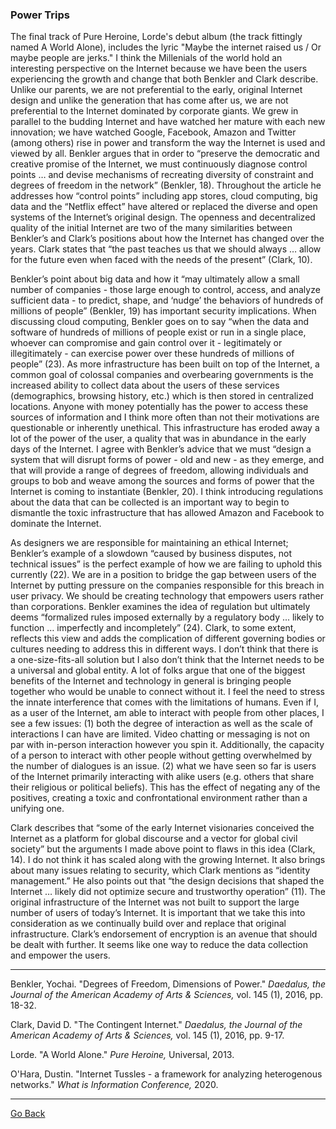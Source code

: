 ### Power Trips 

The final track of Pure Heroine, Lorde's debut album (the track fittingly named
A World Alone), includes the lyric "Maybe the internet raised us / Or maybe
people are jerks." I think the Millenials of the world hold an interesting
perspective on the Internet because we have been the users experiencing the
growth and change that both Benkler and Clark describe. Unlike our parents, we
are not preferential to the early, original Internet design and unlike the
generation that has come after us, we are not preferential to the Internet
dominated by corporate giants.  We grew in parallel to the budding Internet and
have watched her mature with each new innovation; we have watched Google,
Facebook, Amazon and Twitter (among others) rise in power and transform the way
the Internet is used and viewed by all. Benkler argues that in order to
“preserve the democratic and creative promise of the Internet, we must
continuously diagnose control points … and devise mechanisms of recreating
diversity of constraint and degrees of freedom in the network” (Benkler, 18).
Throughout the article he addresses how “control points” including app stores,
cloud computing, big data and the “Netflix effect” have altered or replaced the
diverse and open systems of the Internet’s original design. The openness and
decentralized quality of the initial Internet are two of the many similarities
between Benkler’s and Clark’s positions about how the Internet has changed over
the years. Clark states that “the past teaches us that we should always … allow
for the future even when faced with the needs of the present” (Clark, 10). 

Benkler’s point about big data and how it “may ultimately allow a small number
of companies - those large enough to control, access, and analyze sufficient
data - to predict, shape, and ‘nudge’ the behaviors of hundreds of millions of
people” (Benkler, 19) has important security implications. When discussing cloud
computing, Benkler goes on to say “when the data and software of hundreds of
millions of people exist or run in a single place, whoever can compromise and
gain control over it - legitimately or illegitimately - can exercise power over
these hundreds of millions of people” (23). As more infrastructure has been
built on top of the Internet, a common goal of colossal companies and
overbearing governments is the increased ability to collect data about the users
of these services (demographics, browsing history, etc.) which is then stored in
centralized locations. Anyone with money potentially has the power to access
these sources of information and I think more often than not their motivations
are questionable or inherently unethical. This infrastructure has eroded away a
lot of the power of the user, a quality that was in abundance in the early days
of the Internet. I agree with Benkler’s advice that we must “design a system
that will disrupt forms of power - old and new - as they emerge, and that will
provide a range of degrees of freedom, allowing individuals and groups to bob
and weave among the sources and forms of power that the Internet is coming to
instantiate (Benkler, 20). I think introducing regulations about the data that
can be collected is an important way to begin to dismantle the toxic
infrastructure that has allowed Amazon and Facebook to dominate the Internet. 

As designers we are responsible for maintaining an ethical Internet; Benkler’s
example of a slowdown “caused by business disputes, not technical issues” is the
perfect example of how we are failing to uphold this currently (22). We are in a
position to bridge the gap between users of the Internet by putting pressure on
the companies responsible for this breach in user privacy. We should be creating
technology that empowers users rather than corporations. Benkler examines the
idea of regulation but ultimately deems “formalized rules imposed externally by
a regulatory body ... likely to function … imperfectly and incompletely” (24).
Clark, to some extent, reflects this view and adds the complication of different
governing bodies or cultures needing to address this in different ways. I don’t
think that there is a one-size-fits-all solution but I also don’t think that the
Internet needs to be a universal and global entity. A lot of folks argue that
one of the biggest benefits of the Internet and technology in general is
bringing people together who would be unable to connect without it. I feel the
need to stress the innate interference that comes with the limitations of
humans. Even if I, as a user of the Internet, am able to interact with people
from other places, I see a few issues: (1) both the degree of interaction as
well as the scale of interactions I can have are limited. Video chatting or
messaging is not on par with in-person interaction however you spin it.
Additionally, the capacity of a person to interact with other people without
getting overwhelmed by the number of dialogues is an issue. (2) what we have
seen so far is users of the Internet primarily interacting with alike users
(e.g. others that share their religious or political beliefs). This has the
effect of negating any of the positives, creating a toxic and confrontational
environment rather than a unifying one. 

Clark describes that “some of the early Internet visionaries conceived the
Internet as a platform for global discourse and a vector for global civil
society” but the arguments I made above point to flaws in this idea (Clark, 14).
I do not think it has scaled along with the growing Internet. It also brings
about many issues relating to security, which Clark mentions as “identity
management.” He also points out that “the design decisions that shaped the
Internet … likely did not optimize secure and trustworthy operation” (11). The
original infrastructure of the Internet was not built to support the large
number of users of today’s Internet. It is important that we take this into
consideration as we continually build over and replace that original
infrastructure. Clark’s endorsement of encryption is an avenue that should be
dealt with further. It seems like one way to reduce the data collection and
empower the users.


---

Benkler, Yochai. "Degrees of Freedom, Dimensions of Power." *Daedalus, the
Journal of the American Academy of Arts & Sciences,* vol. 145 (1), 2016, pp.
18-32.

Clark, David D. "The Contingent Internet." *Daedalus, the Journal of the
American Academy of Arts & Sciences,* vol. 145 (1), 2016, pp. 9-17.

Lorde. "A World Alone." *Pure Heroine,* Universal, 2013.

O'Hara, Dustin. "Internet Tussles - a framework for analyzing heterogenous
networks." *What is Information Conference,* 2020.

---
[Go Back](https://cosbeyr.github.io/Data-Dilemmas/)
